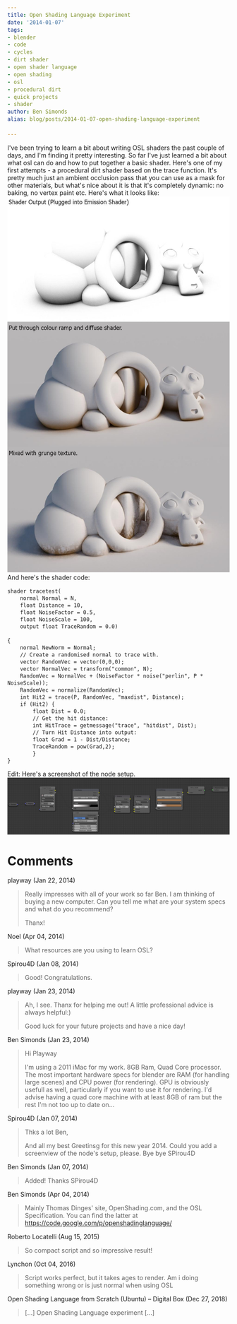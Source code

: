 ```yaml
---
title: Open Shading Language Experiment
date: '2014-01-07'
tags:
- blender
- code
- cycles
- dirt shader
- open shader language
- open shading
- osl
- procedural dirt
- quick projects
- shader
author: Ben Simonds
alias: blog/posts/2014-01-07-open-shading-language-experiment

---
```


I've been trying to learn a bit about writing OSL shaders the past couple of days, and I'm finding it pretty interesting. So far I've just learned a bit about what osl can do and how to put together a basic shader. Here's one of my first attempts - a procedural dirt shader based on the trace function. It's pretty much just an ambient occlusion pass that you can use as a mask for other materials, but what's nice about it is that it's completely dynamic: no baking, no vertex paint etc. Here's what it looks like: [![ProceduralDirt](/images/old/proceduraldirt.jpg?w=606)](/images/old/proceduraldirt.jpg) And here's the shader code: 
    
    
    shader tracetest(
        normal Normal = N,
        float Distance = 10,
        float NoiseFactor = 0.5,
        float NoiseScale = 100,
        output float TraceRandom = 0.0)
    
    {
        normal NewNorm = Normal;
        // Create a randomised normal to trace with.
        vector RandomVec = vector(0,0,0);
        vector NormalVec = transform("common", N);
        RandomVec = NormalVec + (NoiseFactor * noise("perlin", P * NoiseScale));
        RandomVec = normalize(RandomVec);
        int Hit2 = trace(P, RandomVec, "maxdist", Distance);
        if (Hit2) {
            float Dist = 0.0;
            // Get the hit distance:
            int HitTrace = getmessage("trace", "hitdist", Dist);
            // Turn Hit Distance into output:
            float Grad = 1 - Dist/Distance;
            TraceRandom = pow(Grad,2);
            }
    }
    

Edit: Here's a screenshot of the node setup. [![Screen Shot 2014-01-07 at 19.01.34](/images/old/screen-shot-2014-01-07-at-19-01-34.png?w=950)](/images/old/screen-shot-2014-01-07-at-19-01-34.png)





# Comments


playway (Jan 22, 2014)
> Really impresses with all of your work so far Ben. I am thinking of buying a new computer. Can you tell me what are your system specs and what do you recommend?
> 
> Thanx!

Noel (Apr 04, 2014)
> What resources are you using to learn OSL?

Spirou4D (Jan 08, 2014)
> Good! 
> Congratulations.

playway (Jan 23, 2014)
> Ah, I see. Thanx for helping me out! A little professional advice is always helpful:)
> 
> Good luck for your future projects and have a nice day!

Ben Simonds (Jan 23, 2014)
> Hi Playway
> 
> I'm using a 2011 iMac for my work. 8GB Ram, Quad Core processor. The most important hardware specs for blender are RAM (for handling large scenes) and CPU power (for rendering). GPU is obviously usefull as well, particularly if you want to use it for rendering. I'd advise having a quad core machine with at least 8GB of ram but the rest I'm not too up to date on...

Spirou4D (Jan 07, 2014)
> Thks a lot Ben,
> 
> And all my best Greetinsg for this new year 2014.
> Could you add a screenview of the node's setup, please.
> Bye bye
> SPirou4D

Ben Simonds (Jan 07, 2014)
> Added! Thanks SPirou4D

Ben Simonds (Apr 04, 2014)
> Mainly Thomas Dinges' site, OpenShading.com, and the OSL Specification. You can find the latter at https://code.google.com/p/openshadinglanguage/

Roberto Locatelli (Aug 15, 2015)
> So compact script and so impressive result!

Lynchon (Oct 04, 2016)
> Script works perfect, but it takes ages to render. Am i doing something wrong or is just normal when using OSL

Open Shading Language from Scratch (Ubuntu) &#8211; Digital Box (Dec 27, 2018)
> [&#8230;] Open Shading Language experiment [&#8230;]
